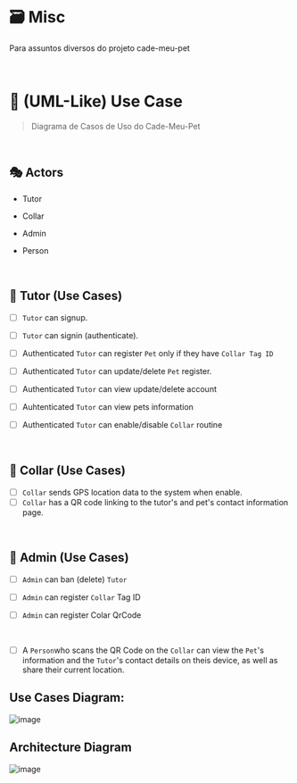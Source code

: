 # 🗃️ Misc

Para assuntos diversos do projeto cade-meu-pet

<br>

# 🐾 (UML-Like) Use Case

> Diagrama de Casos de Uso do Cade-Meu-Pet

<br>

## 🎭 Actors

- Tutor

- Collar

- Admin

- Person

<br>

## 📝 Tutor (Use Cases)

- [ ] `Tutor` can signup. 

- [ ] `Tutor` can signin (authenticate).

- [ ] Authenticated `Tutor` can register `Pet` only if they have `Collar Tag ID`

- [ ] Authenticated `Tutor` can update/delete `Pet` register.

- [ ] Authenticated `Tutor` can view update/delete account

- [ ] Auhtenticated `Tutor` can view pets information
- [ ] Authenticated `Tutor` can enable/disable `Collar` routine

<br>

## 📝 Collar (Use Cases)

- [ ] `Collar` sends GPS location data to the system when enable.
- [ ] `Collar` has a QR code linking to the tutor's and pet's contact information page.
 
<br>

## 📝 Admin (Use Cases)

- [ ] `Admin` can ban (delete) `Tutor`

- [ ] `Admin` can register `Collar` Tag ID

- [ ] `Admin` can register Colar QrCode

<br>

- [ ] A `Person`who scans the QR Code on the `Collar` can view the `Pet`'s information and the `Tutor`'s contact details on theis device, as well as share their current location. 


## Use Cases Diagram: 
![image](https://github.com/user-attachments/assets/5bdd4111-f8c3-430e-a8e2-b3536b323671)

## Architecture Diagram
![image](https://github.com/user-attachments/assets/6cd9d42c-a599-4971-8a55-58b479a62858)


